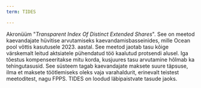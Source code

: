 ```yaml
---
term: TIDES

---
```

Akronüüm "*Transparent Index Of Distinct Extended Shares*". See on meetod kaevandajate hüvitise arvutamiseks kaevandamisbasseinides, mille Ocean pool võttis kasutusele 2023. aastal. See meetod jaotab tasu kõige värskemalt leitud aktsiatele pühendatud töö kaalutud protsendi alusel. Iga tõestus kompenseeritakse mitu korda, kusjuures tasu arvutamine hõlmab ka tehingutasusid. See süsteem tagab kaevandajate maksete suure täpsuse, ilma et maksete töötlemiseks oleks vaja varahaldurit, erinevalt teistest meetoditest, nagu FPPS. TIDES on loodud läbipaistvate tasude jaoks.